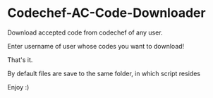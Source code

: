 Codechef-AC-Code-Downloader
===========================

Download accepted code from codechef of any user.

Enter username of user whose codes you want to download!

That's it.

By default files are save to the same folder, in which script resides

Enjoy :)
